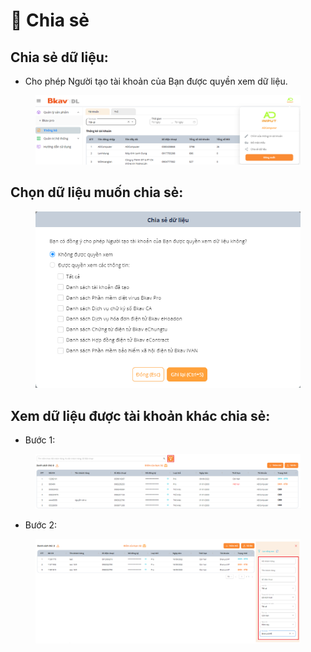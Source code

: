 # 🤝 Chia sẻ

## Chia sẻ dữ liệu:&#x20;

* Cho phép Người tạo tài khoản của Bạn được quyền xem dữ liệu.

<figure><img src="../.gitbook/assets/19.png" alt=""><figcaption></figcaption></figure>

## Chọn dữ liệu muốn chia sẻ:

<figure><img src="../.gitbook/assets/20.png" alt=""><figcaption></figcaption></figure>

## Xem dữ liệu được tài khoản khác chia sẻ:

* Bước 1:

<figure><img src="../.gitbook/assets/21.png" alt=""><figcaption></figcaption></figure>

* Bước 2:

<figure><img src="../.gitbook/assets/22.png" alt=""><figcaption></figcaption></figure>
